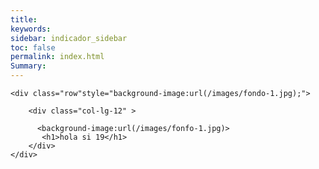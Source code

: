 ```yaml
---
title: 
keywords: 
sidebar: indicador_sidebar
toc: false
permalink: index.html
Summary:
---
```




 
    <div class="row"style="background-image:url(/images/fondo-1.jpg);">
        
        <div class="col-lg-12" >
		
          <background-image:url(/images/fonfo-1.jpg)>
           <h1>hola si 19</h1>
		</div> 
    </div> 		
 
